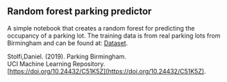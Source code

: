 ## Random forest parking predictor

A simple notebook that creates a random forest for predicting the occupancy of a parking lot. The training data is from real parking lots from Birmingham and can be found at: [Dataset](https://archive.ics.uci.edu/dataset/482/parking+birmingham).

Stolfi,Daniel. (2019). Parking Birmingham.\
UCI Machine Learning Repository.\
[https://doi.org/10.24432/C51K5Z](https://doi.org/10.24432/C51K5Z).